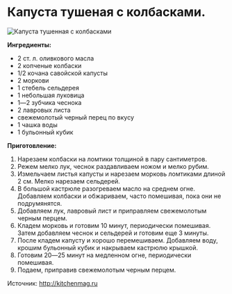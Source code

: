 # Капуста тушеная с колбасками.

![Капуста тушенная с колбасками](/images/Kulinar/Second/kapusta_tushenaya_kolbaski.jpg 'Капуста тушенная с колбасками')

**Ингредиенты:**

- 2 ст. л. оливкового масла
- 2 копченые колбаски
- 1/2 кочана савойской капусты
- 2 моркови
- 1 стебель сельдерея
- 1 небольшая луковица
- 1―2 зубчика чеснока
- 2 лавровых листа
- свежемолотый черный перец по вкусу
- 1 чашка воды
- 1 бульонный кубик

**Приготовление:**

1. Нарезаем колбаски на ломтики толщиной в пару сантиметров.
2. Режем мелко лук, чеснок раздавливаем ножом и мелко рубим.
3. Измельчаем листья капусты и нарезаем морковь ломтиками длиной 2 см. Мелко нарезаем сельдерей.
4. В большой кастрюле разогреваем масло на среднем огне. Добавляем колбаски и обжариваем, часто помешивая, пока они не подрумянятся.
5. Добавляем лук, лавровый лист и приправляем свежемолотым черным перцем.
6. Кладем морковь и готовим 10 минут, периодически помешивая. Затем добавляем чеснок и сельдерей и готовим еще 3 минуты.
7. После кладем капусту и хорошо перемешиваем. Добавляем воду, крошим бульонный кубик и накрываем кастрюлю крышкой.
8. Готовим 20―25 минут на медленном огне, периодически помешивая.
9. Подаем, приправив свежемолотым черным перцем.

Источник: http://kitchenmag.ru
